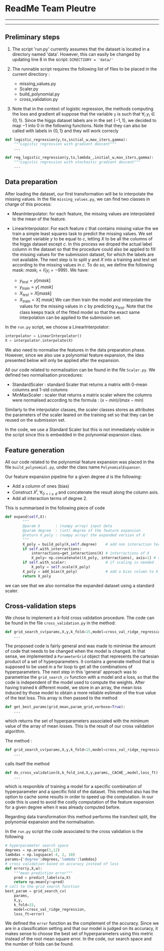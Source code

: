 # ReadMe Team Pleutre
***
***
## Preliminary steps
1. The script 'run.py' currently assumes that the dataset is located in a directory named 'data'. However, this can easily be changed by updating line 8 in the script: ```DIRECTIORY = 'data/' ```
2. The runnable script requires the following list of files to be placed in the current directiory : 
        
    * missing_values.py
    * Scaler.py
    * build_polynomial.py
    * cross_validation.py 

3. Note that in the context of logistic regression, the methods computing the loss and gradient all suppose that the variable ```y``` is such that  $\forall_i \; y_i \in \{0,1\}$. Since the higgs dataset labels are in the set $\{-1,1\}$, we decided to map $-1$ into $0$ in the following functions. Note that they can also be called with labels in $\{0,1\}$ and they will work correcly
```python
def logistic_regression(y,tx,initial_w,max_iters,gamma):
    """Logistic regression with gradient descent"""
    ...

def reg_logistic_regression(y,tx,lambda_,initial_w,max_iters,gamma):
    """Logistic regression with stochastic gradient descent"""
    ...
```

##  Data preparation

After loading the dataset, our first transformation will be to interpolate the missing values. 
In the file ```missing_values.py```, we can find two classes in charge of this process: 

* MeanInterpolator: for each feature, the missing values are interpolated to 
    the mean of the feature. 
* LinearInterpolator: For each feature $c$ that contains missing value the we train a simple least squares task to predict the missing values. We set the target variable $y$ to be equal to $c$, letting $X$ to be all the columns of the higgs dataset except $c$. In this process we droped the actual label column in the dataset so that the procedure could also be applied to fill the missing values for the submission dataset, for which the labels are not available. The next step is to split $y$ and $X$ into a training and test set according to the missing values in $c$. To do so, we define the following mask: $mask_i = I\{y_i = -999\}$. We have:

     * $y_{test} = y[mask]$
     * $y_{train} = y[~mask]$
     * $X_{test} = X[mask]$
     * $X_{train} = X[~mask]$ 
We can then train the model and interpolate the values for the missing values in $c$ by predicting $y_{test}$. 
Note that the class keeps track of the fitted model so that the exact same interpolation can be applied to the submission set. 

In the ```run.py``` script, we choose a LinearInterpolator:
```python 
interpolator = LinearInterpolator()
X = interpolator.interpolate(X)
```

We also need to normalise the features in the data preparation phase. However, since we also use a polynomial feature expansion, the idea presented below will only be applied after the expansion.

All our code related to normalisation can be found in the file ```Scaler.py```. We defined two normalisation procedures:

* StandardScaler : standard Scaler that returns a matrix with 0-mean columns and 1-std columns
* MinMaxScaler : scaler that returns a matrix scaler where the columns were normalised according to the formula : $(x-min)/(max-min)$

Similarly to the interpolator classes, the scaler classes stores as attributes the parameters of the scaler leared on the training set so that they can be reused on the submission set.

In the code, we use a Standard Scaler but this is not immediately visible in the script since this is embedded in the polynomial expansion class.

##  Feature generation

All our code related to the polynomial feature expansion was placed in the file ```build_polynomial.py```, under the class name ```PolynomialExpanser```. 

Our feature expansion pipeline for a given degree $d$ is the following:
* Add a column of ones (bias)
* Construct $X^i, \; \forall_{0<i\leq d}$ and concatenate the result along the column axis. 
* Add all interaction terms of degree $2$. 

This is summarised in the following piece of code 
```python
def expand(self,X):
        """
        @param X       : (numpy array) input data
        @param degree  : (int) degree of the feature expansion
        @return X_poly : (numpy array) the expanded version of X
        """
        X_poly = build_poly(X,self.degree)    # add non interaction terms
        if self.with_interractions:
            interractions=get_interactions(X) # interractions of X
            X_poly= np.concatenate((X_poly, interractions), axis=1) # add the interraction terms to the final result
        if self.with_scaler:                  # if scaling is needed
            X_poly = self.scale(X_poly)
        X_poly = add_bias(X_poly)             # add a bias column to X_poly  
        return X_poly
```
we can see that we also normalise the expanded dataset using a standard scaler.

##  Cross-validation steps

We chose to implement a $k$-fold cross validation procedure. The code can be found in the file ```cross_validation.py``` in the method:
```python
def grid_search_cv(params,X,y,k_fold=15,model=cross_val_ridge_regression,loss_ft=rmse):
    ...
```
The proposed code is fairly general and was made to minimise the amount of code that needs to be changed when the model is changed. In that sense, we implemented a ```ParameterGrid``` object that represents the cartesian product of a set of hyperparameters. It contains a generate method that is supposed to be used in a for loop to get all the combinations of hyperparameters. The next step in this 'general' approach was to parametrise the ```grid_search_cv``` function with a model and a loss, so that the code is independent of the model used to compute the weights. After having trained $k$ different model, we store in an array, the mean loss induced by those model to obtain a more reliable estimate of the true value of the test loss. This array is then passed to the method 
```python
def get_best_params(grid_mean,param_grid,verbose=True):
    ...
```
which returns the set of hyperparameters associated with the minimum value of the array of mean losses. This is the result of our cross validation algorithm.

The method :
```python
def grid_search_cv(params,X,y,k_fold=15,model=cross_val_ridge_regression,loss_ft=rmse):
    ...
```
calls itself the method 
```python
def do_cross_validation(k,k_fold_ind,X,y,params,_CACHE_,model,loss_ft):
    ...
```
which is responible of training a model for a specific combination of hyperparameter and a specific fold of the dataset. This method also has the option to cache some results in order to speed up the computation. In our code this is used to avoid the costly computation of the feature expansion for a given degree when it was already computed before.

Regarding data transformation this method performs the train/test split, the polynomial expansion and the normalisation.

In the ```run.py``` script the code associated to the cross validation is the following
```python
# hyperparameter search space
degrees = np.arange(1,12)
lambdas = np.logspace(-4, 2, 10)
params={'degree':degrees,'lambda':lambdas}
# cross validation based on accuracy instead of loss
def error(y,X,w):
    """mean prediction error"""
    pred = predict_labels(w,X)
    return np.mean(y!=pred)
# call to the grid search function
best_param = grid_search_cv(
    params,
    X,y,
    k_fold=15,
    model=cross_val_ridge_regression,
    loss_ft=error)
```

We defined the ```error``` function as the complement of the accuracy. Since we are in a classification setting and that our model is judged on its accuracy, it makes sense to choose the best set of hyperparameters using this metric instead of the root mean square error. In the code, our search space and the number of folds can be found.

